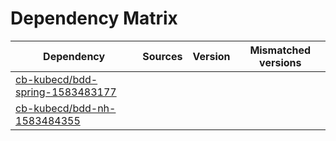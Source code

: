# Dependency Matrix

Dependency | Sources | Version | Mismatched versions
---------- | ------- | ------- | -------------------
[cb-kubecd/bdd-spring-1583483177](https://github.com/cb-kubecd/bdd-spring-1583483177.git) |  | []() | 
[cb-kubecd/bdd-nh-1583484355](https://github.com/cb-kubecd/bdd-nh-1583484355.git) |  | []() | 
